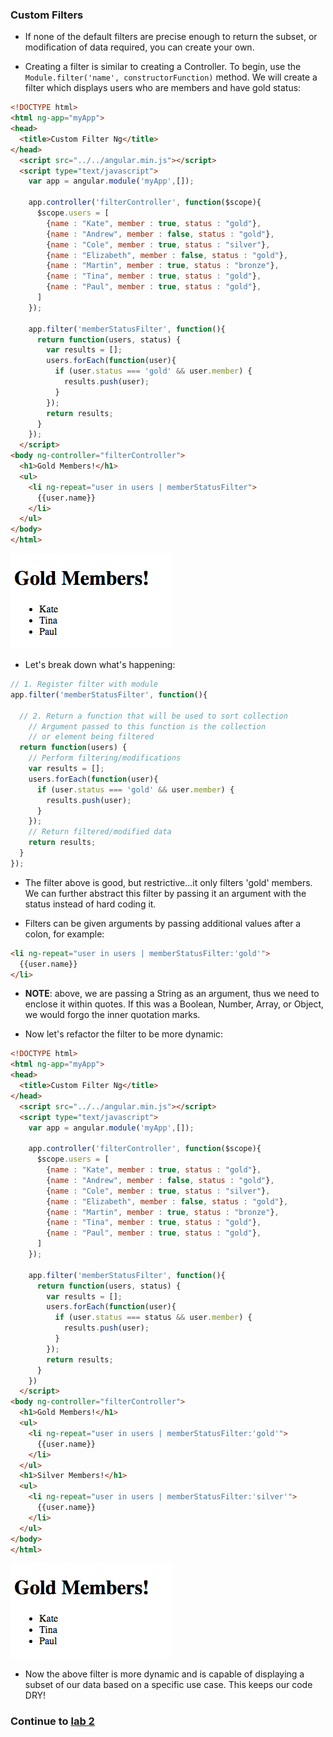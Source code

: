 ### Custom Filters
* If none of the default filters are precise enough to return the subset, or modification of data required, you can create your own.
  
* Creating a filter is similar to creating a Controller. To begin, use the `Module.filter('name', constructorFunction)` method. We will create a filter which displays users who are members and have gold status:
  
```html
<!DOCTYPE html>
<html ng-app="myApp">
<head>
  <title>Custom Filter Ng</title>
</head>
  <script src="../../angular.min.js"></script>
  <script type="text/javascript">
    var app = angular.module('myApp',[]);

    app.controller('filterController', function($scope){
      $scope.users = [
        {name : "Kate", member : true, status : "gold"},
        {name : "Andrew", member : false, status : "gold"},
        {name : "Cole", member : true, status : "silver"},
        {name : "Elizabeth", member : false, status : "gold"},
        {name : "Martin", member : true, status : "bronze"},
        {name : "Tina", member : true, status : "gold"},
        {name : "Paul", member : true, status : "gold"},
      ]
    });

    app.filter('memberStatusFilter', function(){
      return function(users, status) {
        var results = [];
        users.forEach(function(user){
          if (user.status === 'gold' && user.member) {
            results.push(user);
          }
        });
        return results;
      }
    });
  </script>
<body ng-controller="filterController">
  <h1>Gold Members!</h1>
  <ul>
    <li ng-repeat="user in users | memberStatusFilter">
      {{user.name}}
    </li>
  </ul>
</body>
</html>
```
  
![custom filter example](../imgs/custom_filter_ex.png)
  
* Let's break down what's happening:
  
```javascript
// 1. Register filter with module
app.filter('memberStatusFilter', function(){

  // 2. Return a function that will be used to sort collection
    // Argument passed to this function is the collection 
    // or element being filtered
  return function(users) {
    // Perform filtering/modifications
    var results = [];
    users.forEach(function(user){
      if (user.status === 'gold' && user.member) {
        results.push(user);
      }
    });
    // Return filtered/modified data
    return results;
  }
});
```
  
* The filter above is good, but restrictive...it only filters 'gold' members. We can further abstract this filter by passing it an argument with the status instead of hard coding it.
  
* Filters can be given arguments by passing additional values after a colon, for example:
  
```html
<li ng-repeat="user in users | memberStatusFilter:'gold'">
  {{user.name}}
</li>
```
  
* **NOTE**: above, we are passing a String as an argument, thus we need to enclose it within quotes. If this was a Boolean, Number, Array, or Object, we would forgo the inner quotation marks.
  
* Now let's refactor the filter to be more dynamic:
  
```html
<!DOCTYPE html>
<html ng-app="myApp">
<head>
  <title>Custom Filter Ng</title>
</head>
  <script src="../../angular.min.js"></script>
  <script type="text/javascript">
    var app = angular.module('myApp',[]);

    app.controller('filterController', function($scope){
      $scope.users = [
        {name : "Kate", member : true, status : "gold"},
        {name : "Andrew", member : false, status : "gold"},
        {name : "Cole", member : true, status : "silver"},
        {name : "Elizabeth", member : false, status : "gold"},
        {name : "Martin", member : true, status : "bronze"},
        {name : "Tina", member : true, status : "gold"},
        {name : "Paul", member : true, status : "gold"},
      ]
    });

    app.filter('memberStatusFilter', function(){
      return function(users, status) {
        var results = [];
        users.forEach(function(user){
          if (user.status === status && user.member) {
            results.push(user);
          }
        });
        return results;
      }
    })
  </script>
<body ng-controller="filterController">
  <h1>Gold Members!</h1>
  <ul>
    <li ng-repeat="user in users | memberStatusFilter:'gold'">
      {{user.name}}
    </li>
  </ul>
  <h1>Silver Members!</h1>
  <ul>
    <li ng-repeat="user in users | memberStatusFilter:'silver'">
      {{user.name}}
    </li>
  </ul>
</body>
</html>
```
  
![custom filter example](../imgs/custom_filter_ex2.png)
  
* Now the above filter is more dynamic and is capable of displaying a subset of our data based on a specific use case. This keeps our code DRY!
  
### Continue to [lab 2](_12_lab2.md)